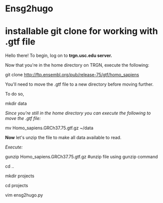 # Ensg2hugo
# installable git clone for working with .gtf file
Hello there! To begin, log on to **trgn.usc.edu server.**

Now that you're in the home directory on TRGN, execute the following: 

git clone http://ftp.ensembl.org/pub/release-75/gtf/homo_sapiens

You'll need to move the .gtf file to a new directory before moving further.

To do so,

mkdir data

_Since you're still in the home directory you can execute the following to move the .gtf file:_

mv Homo_sapiens.GRCh37.75.gtf.gz ~/data

**Now** let's unzip the file to make all data available to read.

_Execute:_

gunzip Homo_sapiens.GRCh37.75.gtf.gz #unzip file using gunzip command

cd ..

mkdir projects

cd projects

vim ensg2hugo.py
